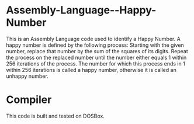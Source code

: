 # Assembly-Language--Happy-Number
This is an Assembly Language code used to identify a Happy Number. A happy number is defined by
the following process:
Starting with the given number, replace that number by the sum of the squares of its digits.
Repeat the process on the replaced number until the number either equals 1 within 256
iterations of the process. The number for which this process ends in 1 within 256 iterations is
called a happy number, otherwise it is called an unhappy number.
# Compiler
This code is built and tested on DOSBox.
